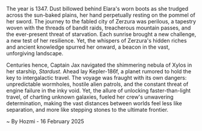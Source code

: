 
The year is 1347.  Dust billowed behind Elara's worn boots as she trudged across the sun-baked plains, her hand perpetually resting on the pommel of her sword.  The journey to the fabled city of Zerzura was perilous, a tapestry woven with the threads of bandit raids, treacherous mountain passes, and the ever-present threat of starvation.  Each sunrise brought a new challenge, a new test of her resilience.  Yet, the whispers of Zerzura's hidden riches and ancient knowledge spurred her onward, a beacon in the vast, unforgiving landscape.


Centuries hence, Captain Jax navigated the shimmering nebula of Xylos in her starship, *Stardust*.  Ahead lay Kepler-186f, a planet rumored to hold the key to intergalactic travel.  The voyage was fraught with its own dangers: unpredictable wormholes, hostile alien patrols, and the constant threat of engine failure in the inky void. Yet, the allure of unlocking faster-than-light travel, of charting unknown galaxies, fueled her crew's unwavering determination, making the vast distances between worlds feel less like separation, and more like stepping stones to the ultimate frontier.

~ By Hozmi - 16 February 2025
